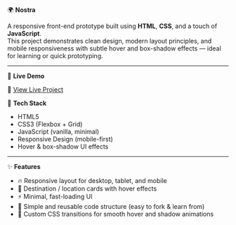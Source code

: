 🌍 **Nostra**

A responsive front-end prototype built using **HTML**, **CSS**, and a touch of **JavaScript**.  
This project demonstrates clean design, modern layout principles, and mobile responsiveness with subtle hover and box-shadow effects — ideal for learning or quick prototyping.

---

🚀 **Live Demo**

🔗 [View Live Project](https://jebamerci.github.io/nostra-new/)

💼 **Tech Stack**

- HTML5  
- CSS3 (Flexbox + Grid)  
- JavaScript (vanilla, minimal)  
- Responsive Design (mobile-first)  
- Hover & box-shadow UI effects

---

✨ **Features**

- 🔥 Responsive layout for desktop, tablet, and mobile  
- 🧭 Destination / location cards with hover effects  
- ⚡ Minimal, fast-loading UI  
- 🧩 Simple and reusable code structure (easy to fork & learn from)  
- 🎨 Custom CSS transitions for smooth hover and shadow animations

